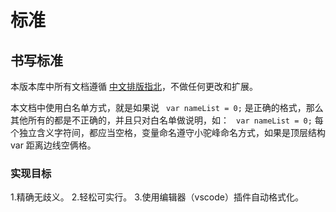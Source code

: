 # 标准

## 书写标准

本版本库中所有文档遵循 [中文排版指北](https://github.com/mzlogin/chinese-copywriting-guidelines)，不做任何更改和扩展。

本文档中使用白名单方式，就是如果说 ``  var nameList = 0; `` 是正确的格式，那么其他所有的都是不正确的，并且只对白名单做说明，如： ``  var nameList = 0; `` 每个独立含义字符间，都应当空格，变量命名遵守小驼峰命名方式，如果是顶层结构 var 距离边线空俩格。

### 实现目标

1.精确无歧义。
2.轻松可实行。
3.使用编辑器（vscode）插件自动格式化。
